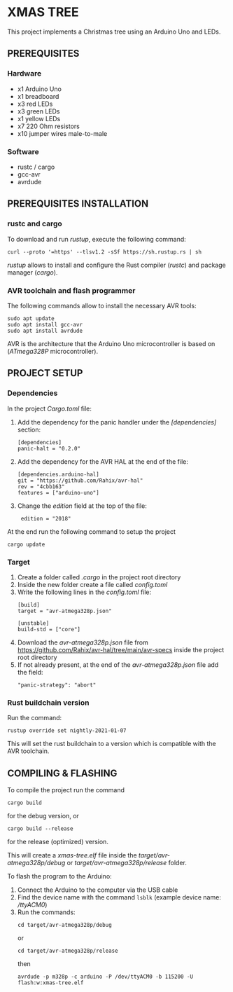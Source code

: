 # XMAS TREE

This project implements a Christmas tree using an Arduino Uno and LEDs.

## PREREQUISITES

### Hardware

* x1 Arduino Uno
* x1 breadboard
* x3 red LEDs
* x3 green LEDs
* x1 yellow LEDs
* x7 220 Ohm resistors
* x10 jumper wires male-to-male

### Software

* rustc / cargo
* gcc-avr
* avrdude

## PREREQUISITES INSTALLATION

### rustc and cargo

To download and run *rustup*, execute the following command:

    curl --proto '=https' --tlsv1.2 -sSf https://sh.rustup.rs | sh

*rustup* allows to install and configure the Rust compiler (*rustc*) and package manager (*cargo*).

### AVR toolchain and flash programmer

The following commands allow to install the necessary AVR tools:

    sudo apt update
    sudo apt install gcc-avr
    sudo apt install avrdude

AVR is the architecture that the Arduino Uno microcontroller is based on (*ATmega328P* microcontroller).

## PROJECT SETUP

### Dependencies

In the project *Cargo.toml* file:

1. Add the dependency for the panic handler under the *[dependencies]* section:
    ```
    [dependencies]
    panic-halt = "0.2.0"
    ```
2. Add the dependency for the AVR HAL at the end of the file:  
    ```
    [dependencies.arduino-hal]
    git = "https://github.com/Rahix/avr-hal"
    rev = "4cbb163"
    features = ["arduino-uno"]
    ```
3. Change the *edition* field at the top of the file:
   ```
    edition = "2018"
   ```

At the end run the following command to setup the project

    cargo update

### Target

1. Create a folder called *.cargo* in the project root directory
2. Inside the new folder create a file called *config.toml*
3. Write the following lines in the *config.toml* file:
    ```
    [build]
    target = "avr-atmega328p.json"

    [unstable]
    build-std = ["core"]
    ```
4. Download the *avr-atmega328p.json* file from https://github.com/Rahix/avr-hal/tree/main/avr-specs inside the project root directory
5. If not already present, at the end of the *avr-atmega328p.json* file add the field:
    ```
    "panic-strategy": "abort"
    ```

### Rust buildchain version
 
Run the command:

    rustup override set nightly-2021-01-07

This will set the rust buildchain to a version which is compatible with the AVR toolchain.

## COMPILING & FLASHING

To compile the project run the command

    cargo build

for the debug version, or

    cargo build --release

for the release (optimized) version.

This will create a *xmas-tree.elf* file inside the *target/avr-atmega328p/debug* or *target/avr-atmega328p/release* folder.

To flash the program to the Arduino:

1. Connect the Arduino to the computer via the USB cable
2. Find the device name with the command ```lsblk``` (example device name: */ttyACM0*)
3. Run the commands:
    ```
    cd target/avr-atmega328p/debug
    ```
    or
    ```
    cd target/avr-atmega328p/release
    ```
    then
    ```
    avrdude -p m328p -c arduino -P /dev/ttyACM0 -b 115200 -U flash:w:xmas-tree.elf
    ```
